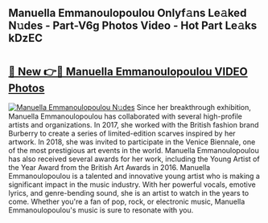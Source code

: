 ## Manuella Emmanoulopoulou Onlyf𝚊ns Le𝚊ked N𝚞des - Part-V6g Photos Video - Hot Part Le𝚊ks kDzEC

# <h2><a href="http://ac32813.deff.icu/?id=Manuella+Emmanoulopoulou">🔗 New 👉🔴 Manuella Emmanoulopoulou VIDEO Photos</a></h2>

[![Manuella Emmanoulopoulou N𝚞des](https://i.imgur.com/rIISA9y.gif)](http://ac32813.deff.icu/?id=Manuella+Emmanoulopoulou)
Since her breakthrough exhibition, Manuella Emmanoulopoulou has collaborated with several high-profile artists and organizations. In 2017, she worked with the British fashion brand Burberry to create a series of limited-edition scarves inspired by her artwork. In 2018, she was invited to participate in the Venice Biennale, one of the most prestigious art events in the world. Manuella Emmanoulopoulou has also received several awards for her work, including the Young Artist of the Year Award from the British Art Awards in 2016. Manuella Emmanoulopoulou is a talented and innovative young artist who is making a significant impact in the music industry. With her powerful vocals, emotive lyrics, and genre-bending sound, she is an artist to watch in the years to come. Whether you're a fan of pop, rock, or electronic music, Manuella Emmanoulopoulou's music is sure to resonate with you.
